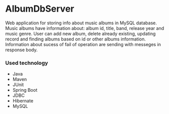 # AlbumDbServer
Web application for storing info about music albums in MySQL database. Music albums have information about: album id, title, band, release year and music genre.
User can add new album, delete already existing, updating record and finding albums based on id or other albums information. Information about sucess of fail of 
operation are sending with messeges in response body.

### Used technology
- Java
- Maven 
- JUnit
- Spring Boot
- JDBC
- Hibernate
- MySQL
